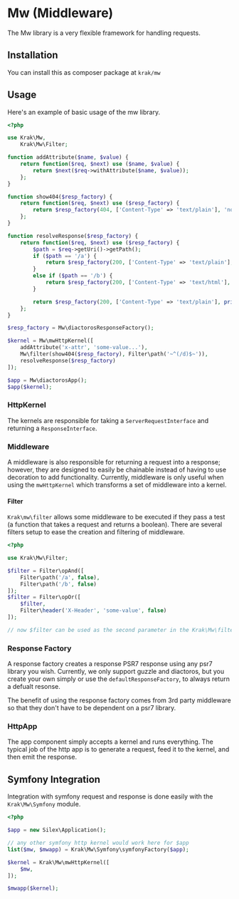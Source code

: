 # Mw (Middleware)

The Mw library is a very flexible framework for handling requests.

## Installation

You can install this as composer package at `krak/mw`

## Usage

Here's an example of basic usage of the mw library.

```php
<?php

use Krak\Mw,
    Krak\Mw\Filter;

function addAttribute($name, $value) {
    return function($req, $next) use ($name, $value) {
        return $next($req->withAttribute($name, $value));
    };
}

function show404($resp_factory) {
    return function($req, $next) use ($resp_factory) {
        return $resp_factory(404, ['Content-Type' => 'text/plain'], 'not found');
    };
}

function resolveResponse($resp_factory) {
    return function($req, $next) use ($resp_factory) {
        $path = $req->getUri()->getPath();
        if ($path == '/a') {
            return $resp_factory(200, ['Content-Type' => 'text/plain'], 'A Response....');
        }
        else if ($path == '/b') {
            return $resp_factory(200, ['Content-Type' => 'text/html'], '<h1>B!</h1>');
        }

        return $resp_factory(200, ['Content-Type' => 'text/plain'], print_r($req->getAttributes(), true));
    };
}

$resp_factory = Mw\diactorosResponseFactory();

$kernel = Mw\mwHttpKernel([
    addAttribute('x-attr', 'some-value...'),
    Mw\filter(show404($resp_factory), Filter\path('~^(/d)$~')),
    resolveResponse($resp_factory)
]);

$app = Mw\diactorosApp();
$app($kernel);
```

### HttpKernel

The kernels are responsible for taking a `ServerRequestInterface` and returning a `ResponseInterface`.

### Middleware

A middleware is also responsible for returning a request into a response; however, they are designed to easily be chainable instead of having to use decoration to add functionality. Currently, middleware is only useful when using the `mwHttpKernel` which transforms a set of middleware into a kernel.

#### Filter

`Krak\mw\filter` allows some middleware to be executed if they pass a test (a function that takes a request and returns a boolean). There are several filters setup to ease the creation and filtering of middleware.

```php
<?php

use Krak\Mw\Filter;

$filter = Filter\opAnd([
    Filter\path('/a', false),
    Filter\path('/b', false)
]);
$filter = Filter\opOr([
    $filter,
    Filter\header('X-Header', 'some-value', false)
]);

// now $filter can be used as the second parameter in the Krak\Mw\filter func
```

### Response Factory

A response factory creates a response PSR7 response using any psr7 library you wish. Currently, we only support guzzle and diactoros, but you create your own simply or use the `defaultResponseFactory`, to always return a defualt resonse.

The benefit of using the response factory comes from 3rd party middleware so that they don't have to be dependent on a psr7 library.

### HttpApp

The app component simply accepts a kernel and runs everything. The typical job of the http app is to generate a request, feed it to the kernel, and then emit the response.

## Symfony Integration

Integration with symfony request and response is done easily with the `Krak\Mw\Symfony` module.

```php
<?php

$app = new Silex\Application();

// any other symfony http kernel would work here for $app
list($mw, $mwapp) = Krak\Mw\Symfony\symfonyFactory($app);

$kernel = Krak\Mw\mwHttpKernel([
    $mw,
]);

$mwapp($kernel);
```
